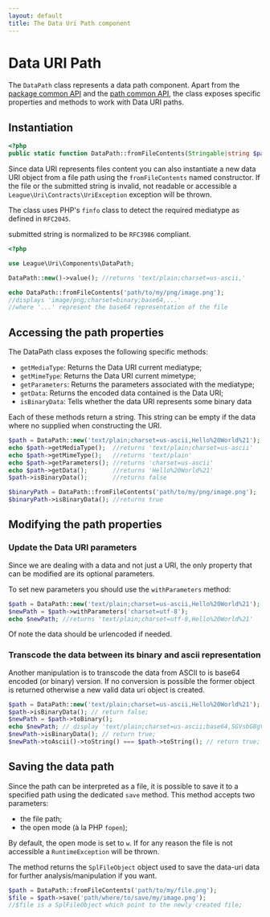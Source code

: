 ```yaml
---
layout: default
title: The Data Uri Path component
---
```


# Data URI Path

The `DataPath` class represents a data path component. Apart from the [package common API](/components/7.0/)
and the [path common API](/components/7.0/path), the class exposes specific properties and methods to 
work with Data URI paths.

## Instantiation

~~~php
<?php
public static function DataPath::fromFileContents(Stringable|string $path): self
~~~

Since data URI represents files content you can also instantiate a new data URI object from a file path
using the `fromFileContents` named constructor. If the file or the submitted string is invalid,
not readable or accessible a `League\Uri\Contracts\UriException` exception will be thrown.

The class uses PHP's `finfo` class to detect the required mediatype as defined in `RFC2045`.

<p class="message-notice">submitted string is normalized to be <code>RFC3986</code> compliant.</p>

~~~php
<?php

use League\Uri\Components\DataPath;

DataPath::new()->value(); //returns 'text/plain;charset=us-ascii,'

echo DataPath::fromFileContents('path/to/my/png/image.png');
//displays 'image/png;charset=binary;base64,...'
//where '...' represent the base64 representation of the file
~~~

## Accessing the path properties

The DataPath class exposes the following specific methods:

- `getMediaType`: Returns the Data URI current mediatype;
- `getMimeType`: Returns the Data URI current mimetype;
- `getParameters`: Returns the parameters associated with the mediatype;
- `getData`: Returns the encoded data contained is the Data URI;
- `isBinaryData`: Tells whether the data URI represents some binary data

Each of these methods return a string. This string can be empty if the data where no supplied when constructing the URI.

~~~php
$path = DataPath::new('text/plain;charset=us-ascii,Hello%20World%21');
echo $path->getMediaType();  //returns 'text/plain;charset=us-ascii'
echo $path->getMimeType();   //returns 'text/plain'
echo $path->getParameters(); //returns 'charset=us-ascii'
echo $path->getData();       //returns 'Hello%20World%21'
$path->isBinaryData();       //returns false

$binaryPath = DataPath::fromFileContents('path/to/my/png/image.png');
$binaryPath->isBinaryData(); //returns true
~~~

## Modifying the path properties

### Update the Data URI parameters

Since we are dealing with a data and not just a URI, the only property that can be modified are its optional parameters.

To set new parameters you should use the `withParameters` method:

~~~php
$path = DataPath::new('text/plain;charset=us-ascii,Hello%20World%21');
$newPath = $path->withParameters('charset=utf-8');
echo $newPath; //returns 'text/plain;charset=utf-8,Hello%20World%21'
~~~

<p class="message-notice">Of note the data should be urlencoded if needed.</p>

### Transcode the data between its binary and ascii representation

Another manipulation is to transcode the data from ASCII to is base64 encoded (or binary) version. If no conversion is possible the former object is returned otherwise a new valid data uri object is created.

~~~php
$path = DataPath::new('text/plain;charset=us-ascii,Hello%20World%21');
$path->isBinaryData(); // return false;
$newPath = $path->toBinary();
echo $newPath; // display 'text/plain;charset=us-ascii;base64,SGVsbG8gV29ybGQh'
$newPath->isBinaryData(); // return true;
$newPath->toAscii()->toString() === $path->toString(); // return true;
~~~

## Saving the data path

Since the path can be interpreted as a file, it is possible to save it to a specified path using the dedicated `save` method. This method accepts two parameters:

- the file path;
- the open mode (à la PHP `fopen`);

By default, the open mode is set to `w`. If for any reason the file is not accessible a `RuntimeException` will be thrown.

The method returns the `SplFileObject` object used to save the data-uri data for further analysis/manipulation if you want.

~~~php
$path = DataPath::fromFileContents('path/to/my/file.png');
$file = $path->save('path/where/to/save/my/image.png');
//$file is a SplFileObject which point to the newly created file;
~~~
